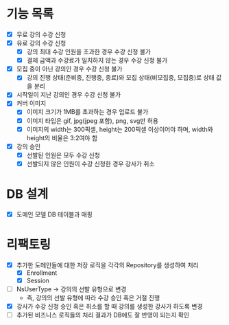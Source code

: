 # 기능 목록

- [x] 무료 강의 수강 신청
- [x] 유료 강의 수강 신청
  - [x] 강의 최대 수강 인원을 초과한 경우 수강 신청 불가
  - [x] 결제 금액과 수강료가 일치하지 않는 경우 수강 신청 불가
- [x] 모집 중이 아닌 강의인 경우 수강 신청 불가
  - [x] 강의 진행 상태(준비중, 진행중, 종료)와 모집 상태(비모집중, 모집중)로 상태 값을 분리
- [x] 시작일이 지난 강의인 경우 수강 신청 불가
- [x] 커버 이미지
  - [x] 이미지 크기가 1MB를 초과하는 경우 업로드 불가
  - [x] 이미지 타입은 gif, jpg(jpeg 포함), png, svg만 허용
  - [x] 이미지의 width는 300픽셀, height는 200픽셀 이상이어야 하며, width와 height의 비율은 3:2여야 함
- [x] 강의 승인
  - [x] 선발된 인원은 모두 수강 신청
  - [x] 선발되지 않은 인원이 수강 신청한 경우 강사가 취소

# DB 설계

- [x] 도메인 모델 DB 테이블과 매핑

# 리팩토링

- [x] 추가한 도메인들에 대한 저장 로직을 각각의 Repository를 생성하여 처리
  - [x] Enrollment
  - [x] Session
- [ ] NsUserType -> 강의의 선발 유형으로 변경
  - 즉, 강의의 선발 유형에 따라 수강 승인 혹은 거절 진행
- [x] 강사가 수강 신청 승인 혹은 취소를 할 때 강의를 생성한 강사가 하도록 변경
- [ ] 추가된 비즈니스 로직들의 처리 결과가 DB에도 잘 반영이 되는지 확인
